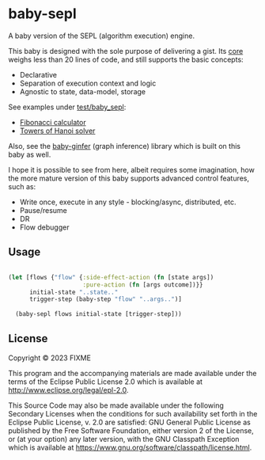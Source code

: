 # baby-sepl

A baby version of the SEPL (algorithm execution) engine. 

This baby is designed with the sole purpose of delivering a gist. 
Its [core](src/baby_sepl/core.clj) weighs less than 20 lines of code, and still supports the basic concepts:
- Declarative
- Separation of execution context and logic
- Agnostic to state, data-model, storage

See examples under [test/baby_sepl](test/baby_sepl):
- [Fibonacci calculator](test/baby_sepl/t_fibonacci.clj)
- [Towers of Hanoi solver](test/baby_sepl/t_towers_of_hanoi.clj)

Also, see the [baby-ginfer](https://github.com/s-doti/baby-ginfer) (graph inference) library which is built on this baby as well.

I hope it is possible to see from here, albeit requires some imagination, 
how the more mature version of this baby supports advanced control features, such as:
- Write once, execute in any style - blocking/async, distributed, etc.
- Pause/resume
- DR
- Flow debugger

## Usage

```clojure 

(let [flows {"flow" {:side-effect-action (fn [state args])
                     :pure-action (fn [args outcome])}}
      initial-state "..state.."
      trigger-step (baby-step "flow" "..args..")]
  
  (baby-sepl flows initial-state [trigger-step]))
```

## License

Copyright © 2023 FIXME

This program and the accompanying materials are made available under the terms of the Eclipse Public License 2.0 which
is available at
http://www.eclipse.org/legal/epl-2.0.

This Source Code may also be made available under the following Secondary Licenses when the conditions for such
availability set forth in the Eclipse Public License, v. 2.0 are satisfied: GNU General Public License as published by
the Free Software Foundation, either version 2 of the License, or (at your option) any later version, with the GNU
Classpath Exception which is available at https://www.gnu.org/software/classpath/license.html.

